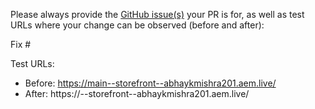 Please always provide the [GitHub issue(s)](../issues) your PR is for, as well as test URLs where your change can be observed (before and after):

Fix #<gh-issue-id>

Test URLs:
- Before: https://main--storefront--abhaykmishra201.aem.live/
- After: https://<branch>--storefront--abhaykmishra201.aem.live/
